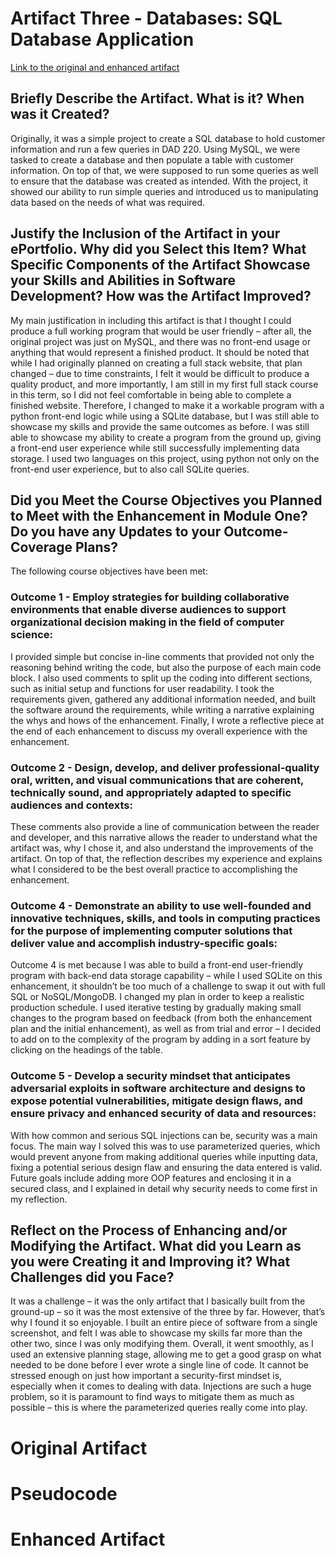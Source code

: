# Artifact Three - Databases: SQL Database Application
[Link to the original and enhanced artifact](https://github.com/marcgregor/marcgregor.github.io/tree/main/Artifact%20Three%20-%20Customer%20Database)

## Briefly Describe the Artifact. What is it? When was it Created?
Originally, it was a simple project to create a SQL database to hold customer information and run a few queries in DAD 220. Using MySQL, we were tasked to create a database and then populate a table with customer information. On top of that, we were supposed to run some queries as well to ensure that the database was created as intended. With the project, it showed our ability to run simple queries and introduced us to manipulating data based on the needs of what was required.
## Justify the Inclusion of the Artifact in your ePortfolio. Why did you Select this Item? What Specific Components of the Artifact Showcase your Skills and Abilities in Software Development? How was the Artifact Improved?
My main justification in including this artifact is that I thought I could produce a full working program that would be user friendly – after all, the original project was just on MySQL, and there was no front-end usage or anything that would represent a finished product. It should be noted that while I had originally planned on creating a full stack website, that plan changed – due to time constraints, I felt it would be difficult to produce a quality product, and more importantly, I am still in my first full stack course in this term, so I did not feel comfortable in being able to complete a finished website. Therefore, I changed to make it a workable program with a python front-end logic while using a SQLite database, but I was still able to showcase my skills and provide the same outcomes as before. I was still able to showcase my ability to create a program from the ground up, giving a front-end user experience while still successfully implementing data storage. I used two languages on this project, using python not only on the front-end user experience, but to also call SQLite queries. 
## Did you Meet the Course Objectives you Planned to Meet with the Enhancement in Module One? Do you have any Updates to your Outcome-Coverage Plans?
The following course objectives have been met:
### Outcome 1 - Employ strategies for building collaborative environments that enable diverse audiences to support organizational decision making in the field of computer science: 
I provided simple but concise in-line comments that provided not only the reasoning behind writing the code, but also the purpose of each main code block. I also used comments to split up the coding into different sections, such as initial setup and functions for user readability. I took the requirements given, gathered any additional information needed, and built the software around the requirements, while writing a narrative explaining the whys and hows of the enhancement. Finally, I wrote a reflective piece at the end of each enhancement to discuss my overall experience with the enhancement.
### Outcome 2 - Design, develop, and deliver professional-quality oral, written, and visual communications that are coherent, technically sound, and appropriately adapted to specific audiences and contexts:
These comments also provide a line of communication between the reader and developer, and this narrative allows the reader to understand what the artifact was, why I chose it, and also understand the improvements of the artifact. On top of that, the reflection describes my experience and explains what I considered to be the best overall practice to accomplishing the enhancement.
### Outcome 4 - Demonstrate an ability to use well-founded and innovative techniques, skills, and tools in computing practices for the purpose of implementing computer solutions that deliver value and accomplish industry-specific goals:
Outcome 4 is met because I was able to build a front-end user-friendly program with back-end data storage capability – while I used SQLite on this enhancement, it shouldn’t be too much of a challenge to swap it out with full SQL or NoSQL/MongoDB. I changed my plan in order to keep a realistic production schedule. I used iterative testing by gradually making small changes to the program based on feedback (from both the enhancement plan and the initial enhancement), as well as from trial and error – I decided to add on to the complexity of the program by adding in a sort feature by clicking on the headings of the table.
### Outcome 5 - Develop a security mindset that anticipates adversarial exploits in software architecture and designs to expose potential vulnerabilities, mitigate design flaws, and ensure privacy and enhanced security of data and resources:
With how common and serious SQL injections can be, security was a main focus. The main way I solved this was to use parameterized queries, which would prevent anyone from making additional queries while inputting data, fixing a potential serious design flaw and ensuring the data entered is valid. Future goals include adding more OOP features and enclosing it in a secured class, and I explained in detail why security needs to come first in my reflection. 
## Reflect on the Process of Enhancing and/or Modifying the Artifact. What did you Learn as you were Creating it and Improving it? What Challenges did you Face?
It was a challenge – it was the only artifact that I basically built from the ground-up – so it was the most extensive of the three by far. However, that’s why I found it so enjoyable. I built an entire piece of software from a single screenshot, and felt I was able to showcase my skills far more than the other two, since I was only modifying them. Overall, it went smoothly, as I used an extensive planning stage, allowing me to get a good grasp on what needed to be done before I ever wrote a single line of code. It cannot be stressed enough on just how important a security-first mindset is, especially when it comes to dealing with data. Injections are such a huge problem, so it is paramount to find ways to mitigate them as much as possible – this is where the parameterized queries really come into play.

# Original Artifact

# Pseudocode

# Enhanced Artifact
